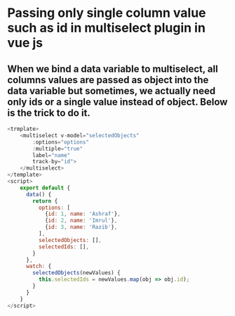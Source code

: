 # Passing only single column value such as id in multiselect plugin in vue js
## When we bind a data variable to multiselect, all columns values are passed as object into the data variable but sometimes, we actually need only ids or a single value instead of object. Below is the trick to do it.

```js
<trmplate>
    <multiselect v-model="selectedObjects"
        :options="options"
        :multiple="true" 
        label="name" 
        track-by="id">
    </multiselect>
</template>
<script>
    export default {
      data() {
        return {
          options: [
            {id: 1, name: 'Ashraf'},
            {id: 2, name: 'Imrul'},
            {id: 3, name: 'Razib'},
          ],
          selectedObjects: [],
          selectedIds: [],
        }
      },
      watch: {
        selectedObjects(newValues) {
          this.selectedIds = newValues.map(obj => obj.id);
        }
      }
    }
</script>
```
